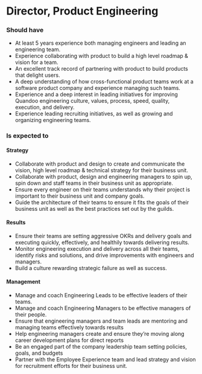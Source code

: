 Director, Product Engineering
=====================

### Should have
* At least 5 years experience both managing engineers and leading an engineering team.
* Experience collaborating with product to build a high level roadmap & vision for a team.
* An excellent track record of partnering with product to build products that delight users.
* A deep understanding of how cross-functional product teams work at a software product company and experience managing such teams.
* Experience and a deep interest in leading initiatives for improving Quandoo engineering culture, values, process, speed, quality, execution, and delivery.
* Experience leading recruiting initiatives, as well as growing and organizing engineering teams.


### Is expected to

#### Strategy
* Collaborate with product and design to create and communicate the vision, high level roadmap & technical strategy for their business unit.
* Collaborate with product, design and engineering managers to spin up, spin down and staff teams in their business unit as appropriate.
* Ensure every engineer on their teams understands why their project is important to their business unit and company goals.
* Guide the architecture of their teams to ensure it fits the goals of their business unit as well as the best practices set out by the guilds.

#### Results
* Ensure their teams are setting aggressive OKRs and delivery goals and executing quickly, effectively, and healthily towards delivering results.
* Monitor engineering execution and delivery across all their teams, identify risks and solutions, and drive improvements with engineers and managers.
* Build a culture rewarding strategic failure as well as success.

#### Management
* Manage and coach Engineering Leads to be effective leaders of their teams.
* Manage and coach Engineering Managers to be effective managers of their people.
* Ensure that engineering managers and team leads are mentoring and managing teams effectively towards results
* Help engineering managers create and ensure they’re moving along career development plans for direct reports
* Be an engaged part of the company leadership team setting policies, goals, and budgets
* Partner with the Employee Experience team and lead strategy and vision for recruitment efforts for their business unit.

